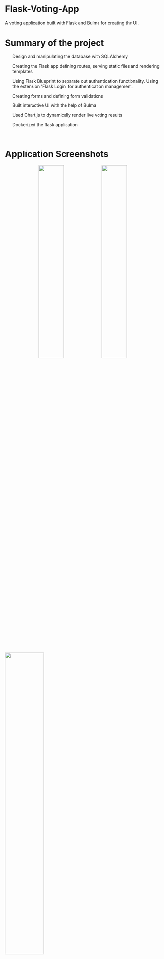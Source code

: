 # Flask-Voting-App
A voting application built with Flask and Bulma for creating the UI. 
<br>
<h1> Summary of the project </h1>
<ul>Design and manipulating the database with SQLAlchemy</ul>
<ul>Creating the Flask app defining routes, serving static files and rendering templates</ul>
<ul>Using Flask Blueprint to separate out authentication functionality. Using the extension 'Flask Login' for authentication management.</ul>
<ul>Creating forms and defining form validations</ul>
<ul>Built interactive UI with the help of Bulma</ul>
<ul>Used Chart.js to dynamically render live voting results</ul>
<ul>Dockerized the flask application</ul>
<br>
<h1>Application Screenshots</h1>

<p align="middle">
  <img src="https://github.com/joicejoseph3198/Flask-Voting-App/blob/master/app/static/screenshots/Screenshot%202022-03-25%20at%2018-42-19%20Flask%20Vote%20App.png" width=40% >
  <img src="https://github.com/joicejoseph3198/Flask-Voting-App/blob/master/app/static/screenshots/Screenshot%202022-03-25%20at%2018-42-19%20Flask%20Vote%20App1.png" width=40%%>
</p>


<img src="https://github.com/joicejoseph3198/Flask-Voting-App/blob/master/app/static/screenshots/Screenshot%202022-03-25%20at%2018-45-59%20Flask%20Vote%20App.png" width=50% height=50%>
<img src="https://github.com/joicejoseph3198/Flask-Voting-App/blob/master/app/static/screenshots/Screenshot%202022-03-25%20at%2018-50-00%20Flask%20Vote%20App.png" width=50% height=50%>
<img src="https://github.com/joicejoseph3198/Flask-Voting-App/blob/master/app/static/screenshots/Screenshot%202022-03-25%20at%2018-54-49%20Flask%20Vote%20App.png" width=50% height=50%>
<img src="https://github.com/joicejoseph3198/Flask-Voting-App/blob/master/app/static/screenshots/Screenshot%202022-03-25%20at%2018-55-27%20Flask%20Vote%20App.png" width=50% height=50%>
<img src="https://github.com/joicejoseph3198/Flask-Voting-App/blob/master/app/static/screenshots/Screenshot%202022-03-25%20at%2018-56-01%20Flask%20Vote%20App.png" width=50% height=50%>
